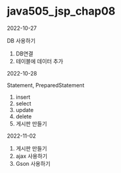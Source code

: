 # java505_jsp_chap08

2022-10-27


DB 사용하기
  1. DB연결
  2. 테이블에 데이터 추가

2022-10-28

Statement, PreparedStatement
  1. insert
  2. select
  3. update
  4. delete
  5. 게시판 만들기

2022-11-02

1. 게시판 만들기
2. ajax 사용하기
3. Gson 사용하기
